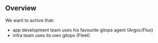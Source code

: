 ## Overview

We want to achive that:
- app development team uses his favourite gitops agent (Argoc/Flux)
- infra team uses its own gitops (Fleet)

